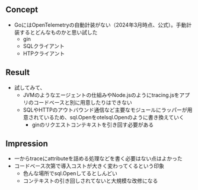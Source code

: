 ## Concept

* GoにはOpenTelemetryの自動計装がない（2024年3月時点、公式）。手動計装するとどんなものかと思い試した
  * gin
  * SQLクライアント
  * HTPクライアント

## Result

* 試してみて、
  * JVMのようなエージェントの仕組みやNode.jsのようにtracing.jsをアプリのコードベースと別に用意したりはできない
  * SQLやHTTPのアウトバウンド通信など主要なモジュールにラッパーが用意されているため、sql.Openをotelsql.Openのように書き換えていく
    * ginのリクエストコンテキストを引き回す必要がある

## Impression

* 一からtraceにattributeを詰める処理などを書く必要はない点はよかった
* コードベース次第で導入コストが大きく変わってくるという印象
  * 色んな場所でsql.Openしてるとしんどい
  * コンテキストの引き回しされてないと大規模な改修になる
